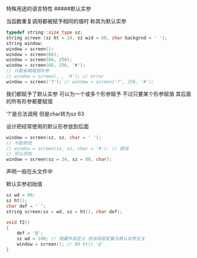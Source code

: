 特殊用途的语言特性
#####默认实参

当函数重复调用都被赋予相同的值时 称其为默认实参
```cpp
typedef string::size_type sz;
string screen (sz ht = 24, sz wid = 80, char backgrnd = ' ');
string window;
window = screen();
window = screen(66);
window = screen(66, 256);
window = screen(66, 256, '#');
// 只能省略尾部形参
// window = screen(, , '#'); // error
window = screen('?'); // window = screen('?', 256, '#');
```
我们都赋予了默认实参 可以为一个或多个形参赋予 不过只要某个形参赋值 其后面的所有形参都要赋值

'?'是合法调用 但是char转为sz 63

设计把经常使用的默认形参放到后面

```cpp
window = screen(sz, sz, char = ' ');
// 不能修改
// window = screen(sz, sz, char = '#'); // 错误
// 可以添加
window = screen(sz = 24, sz = 80, char);
```
声明一般在头文件中

默认实参初始值
```cpp
sz wd = 80;
sz ht();
char def = ' ';
string screen(sz = wd, sz = ht(), char def);

void f2()
{
    def = '@';
    sz wd = 100; // 隐藏外层定义 但该局部变量与默认实参无关
    window = screen(); // 80 ht() '@'
}

```
